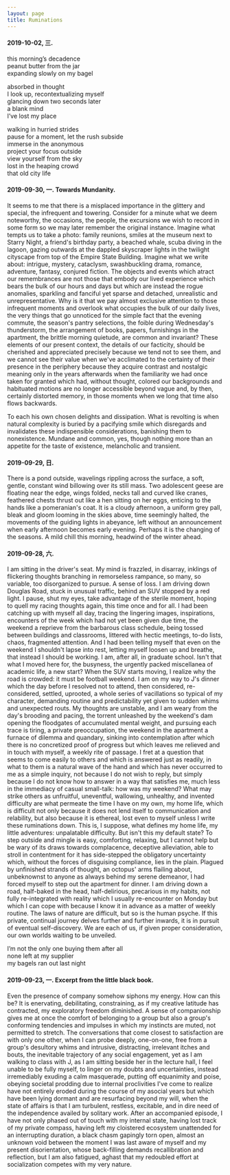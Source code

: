 ```yaml
---
layout: page
title: Ruminations
---
```


<h4>2019-10-02, 三.</h4>
<p>
this morning’s decadence<br>
peanut butter from the jar<br>
expanding slowly on my bagel<br>
</p>

<p>
absorbed in thought<br>
I look up, recontextualizing myself<br>
glancing down two seconds later<br>
a blank mind<br>
I’ve lost my place<br>
</p>

<p>
walking in hurried strides<br>
pause for a moment, let the rush subside<br>
immerse in the anonymous<br>
project your focus outside<br>
view yourself from the sky<br>
lost in the heaping crowd<br>
that old city life<br>
</p>

<h4>2019-09-30, 一. Towards Mundanity.</h4>
<p>
It seems to me that there is a misplaced importance in the glittery and special,
the infrequent and towering. Consider for a minute what we deem noteworthy,
the occasions, the people, the excursions we wish to record in some form so we may
later remember the original instance. Imagine what tempts us to take a photo: family
reunions, smiles at the museum next to Starry Night, a friend's birthday party,
a beached whale, scuba diving in the lagoon, gazing outwards at the dappled skyscraper
lights in the twilight cityscape from top of the Empire State Building. Imagine
what we write about: intrigue, mystery, cataclysm, swashbuckling drama, romance,
adventure, fantasy, conjured fiction. The objects and events which atract our
remembrances are not those that embody our lived experience which bears the bulk
of our hours and days but which are instead the rogue anomalies, sparkling and
fanciful yet sparse and detached, unrealistic and unrepresentative. Why is it
that we pay almost exclusive attention to those infrequent moments and overlook
what occupies the bulk of our daily lives, the very things that go unnoticed
for the simple fact that the evening commute, the season's pantry selections, the
foible during Wednesday's thunderstorm, the arrangement of books, papers, furnishings
in the apartment, the brittle morning quietude, are common and invariant? These
elements of our present context, the details of our facticity, should be cherished
and appreciated precisely because we tend not to see them, and we cannot see their
value when we've acclimated to the certainty of their presence in the periphery
because they acquire contrast and nostalgic meaning only in the years afterwards
when the familiarity we had once taken for granted which had, without thought,
colored our backgrounds and habituated motions are no longer accessible  beyond
vague and, by then, certainly distorted memory, in those moments when we long
that time also flows backwards.
</p>

<p>
To each his own chosen delights and dissipation. What is revolting is when
natural complexity is buried by a pacifying smile which disregards and invalidates
these indispensible considerations, banishing them to nonexistence. Mundane and
common, yes, though nothing more than an appetite for the taste of existence,
melancholic and transient.
</p>

<h4>2019-09-29, 日.</h4>
<p>
There is a pond outside, wavelings rippling across the surface, a soft, gentle,
constant wind billowing over its still mass. Two adolescent geese are floating
near the edge, wings folded, necks tall and curved like cranes, feathered chests
thrust out like a hen sitting on her eggs, enticing to the hands like a
pomeranian's coat. It is a cloudy afternoon, a uniform grey pall, bleak and gloom
looming in the skies above, time seemingly halted, the movements of the guiding
lights in abeyance, left without an announcement when early afternoon
becomes early evening. Perhaps it is the changing of the seasons. A mild chill
this morning, headwind of the winter ahead.
</p>

<h4>2019-09-28, 六.</h4>
<p>
I am sitting in the driver's seat. My mind is frazzled, in disarray, inklings
of flickering thoughts branching in remorseless rampance, so many, so variable,
too disorganized to pursue. A sense of loss. I am driving down Douglas Road,
stuck in unusual traffic, behind an SUV stopped by a red light. I pause, shut
my eyes, take advantage of the sterile moment, hoping to quell my racing thoughts
again, this time once and for all. I had been catching up with myself all day,
tracing the lingering images, inspirations, encounters of the week which had not
yet been given due time, the weekend a reprieve from the barbarous class schedule,
being tossed between buildings and classrooms, littered with hectic meetings, to-do
lists, chaos, fragmented attention. And I had been telling myself that even on the
weekend I shouldn't lapse into rest, letting myself loosen up and breathe, that
instead I should be working. I am, after all, in graduate school. Isn't that what
I moved here for, the busyness, the urgently packed miscellanea of academic life,
a new start? When the SUV starts moving, I realize why the road is crowded: it
must be football weekend. I am on my way to J's dinner which the day before I
resolved not to attend, then considered, re-considered, settled, uprooted, a
whole series of vacillations so typical of my character, demanding routine and
predictability yet given to sudden whims and unexpected routs. My thoughts are
unstable, and I am weary from the day's brooding and pacing, the torrent unleashed
by the weekend's dam opening the floodgates of accumulated mental weight, and
pursuing each trace is tiring, a private preoccupation, the weekend in the
apartment a furnace of dilemma and quandary, sinking into contemplation after
which there is no concretized proof of progress but which leaves me relieved
and in touch with myself, a weekly rite of passage. I fret at a question that
seems to come easily to others and which is answered just as readily, in what
to them is a natural wave of the hand and which has never occurred to me as a
simple inquiry, not because I do not wish to reply, but simply because I do not
know how to answer in a way that satisfies me, much less in the immediacy of
casual small-talk: how was my weekend? What may strike others as unfruitful,
uneventful, wallowing, unhealthy, and invented difficulty are what permeate the
time I have on my own, my home life, which is difficult not only because it
does not lend itself to communication and relability, but also because it is
ethereal, lost even to myself unless I write these ruminations down. This is,
I suppose, what defines my home life, my little adventures: unpalatable difficulty.
But isn't this my default state? To step outside and mingle is easy, comforting,
relaxing, but I cannot help but be wary of its draws towards complacence,
deceptive alleviation, able to stroll in contentment for it has side-stepped the
obligatory uncertainty which, without the forces of disguising compliance, lies
in the plain. Plagued by unfinished strands of thought, an octopus' arms flailing
about, unbeknownst to anyone as always behind my serene demeanor, I had forced
myself to step out the apartment for dinner. I am driving down a road, half-baked
in the head, half-delirious, precarious in my habits, not fully re-integrated
with reality which I usually re-encounter on Monday but which I can cope with
because I know it in advance as a matter of weekly routine. The laws of nature are
difficult, but so is the human psyche. If this private, continual journey delves
further and further inwards, it is in pursuit of eventual self-discovery. We are
each of us, if given proper consideration, our own worlds waiting to be unveiled.
</p>

<p>
I’m not the only one buying them after all<br>
none left at my supplier<br>
my bagels ran out last night<br>
</p>

<h4>2019-09-23, 一. Excerpt from the little black book.</h4>
<p>
Even the presence of company somehow siphons my energy. How can this be?
It is enervating, debilitating, constraining, as if my creative latitude has
contracted, my exploratory freedom diminished. A sense of companionship gives me
at once the comfort of belonging to a group but also a group's conforming
tendencies and impulses in which my instincts are muted, not permitted to
stretch. The conversations that come closest to satisfaction are with only one
other, when I can probe deeply, one-on-one, free from a group's desultory
whims and intrusive, distracting, irrelevant itches and bouts, the inevitable
trajectory of any social engagement, yet as I am walking to class with J, as I
am sitting beside her in the lecture hall, I feel unable to be fully myself, to
linger on my doubts and uncertainties, instead irremediably exuding a calm
masquerade, putting off equanimity and poise, obeying societal prodding due to
internal proclivities I've come to realize have not entirely eroded during the
course of my asocial years but which have been lying dormant and are resurfacing
beyond my will, when the state  of affairs is that I am turbulent, restless,
excitable, and in dire need of the independence availed by solitary work. After
an accompanied episode, I have not only phased out of touch with my internal
state, having lost track of my private compass, having left my cloistered
ecosystem unattended for an interrupting duration, a black chasm gapingly torn
open, almost an unknown void between the moment I was last aware of myself and
my present disorientation, whose back-filling demands recallibration and
reflection, but I am also fatigued, aghast that my redoubled effort at
socialization competes with my very nature.
</p>
